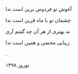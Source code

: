 <!-- 
.. title: آخرین شعر در آخرین روزهای با تو بودن
.. slug: akharin
.. date: 2019-04-06 14:15:16 UTC
.. tags: رباعی
.. category: 
.. link: 
.. description: 
.. type: text
-->


آغوش تو فردوس برین است ندا

چشمان تو با ماه قرین است ندا

نه بهتری از هر آن چه گفتم آری

زیبایی محضی و همین است ندا

.

نوروز ۱۳۹۸
